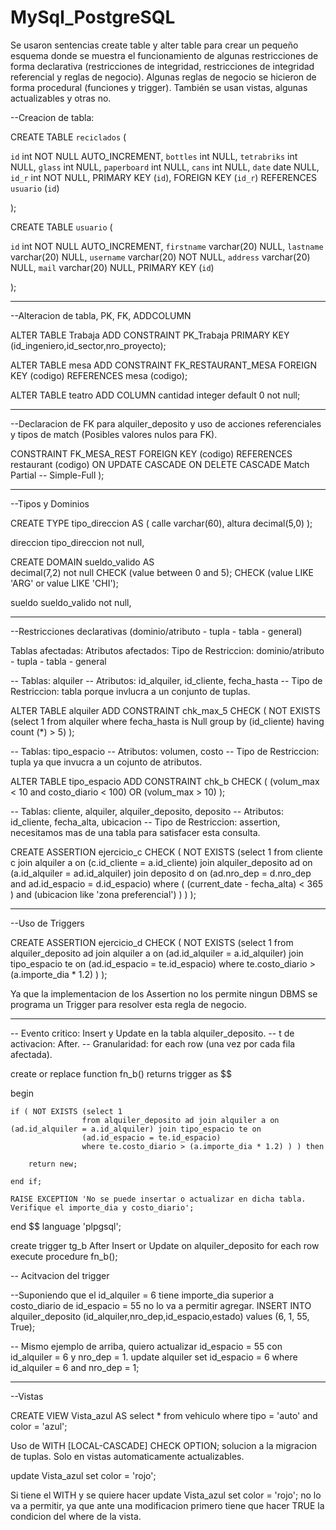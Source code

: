 # MySql_PostgreSQL

Se usaron sentencias create table y alter table para crear un pequeño esquema donde se muestra el funcionamiento de
algunas restricciones de forma declarativa (restricciones de integridad, restricciones de integridad referencial y
reglas de negocio). Algunas reglas de negocio se hicieron de forma procedural (funciones y trigger). También se usan
vistas, algunas actualizables y otras no.

--Creacion de tabla:

CREATE TABLE `reciclados` (

  `id` int NOT NULL AUTO_INCREMENT,
  `bottles` int NULL,
  `tetrabriks` int NULL,
  `glass` int NULL,
  `paperboard` int NULL,
  `cans` int NULL,
  `date` date NULL,
  `id_r` int NOT NULL,
  PRIMARY KEY (`id`),
  FOREIGN KEY (`id_r`) REFERENCES `usuario` (`id`)
  
);

CREATE TABLE `usuario` (

  `id` int NOT NULL AUTO_INCREMENT,
  `firstname` varchar(20) NULL,
  `lastname` varchar(20)  NULL,
  `username` varchar(20)  NOT NULL,
  `address` varchar(20)  NULL,
  `mail` varchar(20)  NULL,
  PRIMARY KEY (`id`)
  
);

---------------------------------------------------------------------------------

--Alteracion de tabla, PK, FK, ADDCOLUMN

ALTER TABLE Trabaja
ADD CONSTRAINT PK_Trabaja
PRIMARY KEY (id_ingeniero,id_sector,nro_proyecto);

ALTER TABLE mesa
ADD CONSTRAINT FK_RESTAURANT_MESA
FOREIGN KEY (codigo)
REFERENCES mesa (codigo);

ALTER TABLE teatro
ADD COLUMN cantidad integer default 0 not null;

---------------------------------------------------------------------------------

--Declaracion de FK para alquiler_deposito y uso de acciones referenciales y tipos de match (Posibles valores nulos para FK).

CONSTRAINT FK_MESA_REST FOREIGN KEY (codigo) REFERENCES restaurant (codigo)
ON UPDATE CASCADE
ON DELETE CASCADE
Match Partial -- Simple-Full
);

---------------------------------------------------------------------------------

--Tipos y Dominios

CREATE TYPE tipo_direccion AS (
	calle varchar(60),
	altura decimal(5,0) 
);

direccion tipo_direccion not null,

CREATE DOMAIN sueldo_valido AS				
	decimal(7,2) not null
	CHECK (value between 0 and 5);
	CHECK (value LIKE 'ARG' or
	       value LIKE 'CHI');
         
sueldo sueldo_valido not null,

---------------------------------------------------------------------------------

--Restricciones declarativas (dominio/atributo - tupla - tabla - general)

Tablas afectadas:
Atributos afectados:
Tipo de Restriccion: dominio/atributo - tupla - tabla - general

-- Tablas: alquiler
-- Atributos: id_alquiler, id_cliente, fecha_hasta
-- Tipo de Restriccion: tabla porque invlucra a un conjunto de tuplas.

ALTER TABLE alquiler
ADD CONSTRAINT chk_max_5
CHECK ( NOT EXISTS (select 1
                    from alquiler
                    where fecha_hasta is Null
                    group by (id_cliente)
                    having count (*) > 5) );

-- Tablas: tipo_espacio
-- Atributos: volumen, costo
-- Tipo de Restriccion: tupla ya que invucra a un cojunto de atributos.

ALTER TABLE tipo_espacio
ADD CONSTRAINT chk_b
CHECK ( (volum_max < 10 and costo_diario < 100) OR (volum_max > 10) );

-- Tablas: cliente, alquiler, alquiler_deposito, deposito
-- Atributos: id_cliente, fecha_alta, ubicacion
-- Tipo de Restriccion: assertion, necesitamos mas de una tabla para satisfacer esta consulta.

CREATE ASSERTION ejercicio_c
CHECK ( NOT EXISTS (select 1
                    from cliente c join alquiler a on (c.id_cliente = a.id_cliente) join alquiler_deposito ad on (a.id_alquiler = ad.id_alquiler)
                        join deposito d on (ad.nro_dep = d.nro_dep and ad.id_espacio = d.id_espacio) 
                    where ( (current_date - fecha_alta) < 365 ) and (ubicacion like 'zona preferencial') ) ) );

---------------------------------------------------------------------------------

--Uso de Triggers 

CREATE ASSERTION ejercicio_d
CHECK ( NOT EXISTS (select 1
                    from alquiler_deposito ad join alquiler a on (ad.id_alquiler = a.id_alquiler) join tipo_espacio te on
                    (ad.id_espacio = te.id_espacio) 
                    where te.costo_diario > (a.importe_dia * 1.2) ) );
                    
Ya que la implementacion de los Assertion no los permite ningun DBMS se programa un Trigger para resolver esta regla de negocio.

-------------------------------------------------

-- Evento critico: Insert y Update en la tabla alquiler_deposito.
-- t de activacion: After.
-- Granularidad: for each row (una vez por cada fila afectada).

create or replace function fn_b() returns trigger as $$

begin
	
	if ( NOT EXISTS (select 1
                    from alquiler_deposito ad join alquiler a on (ad.id_alquiler = a.id_alquiler) join tipo_espacio te on
                    (ad.id_espacio = te.id_espacio) 
                    where te.costo_diario > (a.importe_dia * 1.2) ) ) then

        return new;

	end if;
	
    RAISE EXCEPTION 'No se puede insertar o actualizar en dicha tabla. Verifique el importe_dia y costo_diario';

end $$
language 'plpgsql';

create trigger tg_b After Insert or Update on alquiler_deposito for each row execute procedure fn_b();


-- Acitvacion del trigger

--Suponiendo que el id_alquiler = 6 tiene importe_dia superior a costo_diario de id_espacio = 55 no lo va a permitir agregar.
INSERT INTO alquiler_deposito (id_alquiler,nro_dep,id_espacio,estado) values (6, 1, 55, True);

-- Mismo ejemplo de arriba, quiero actualizar id_espacio = 55 con id_alquiler = 6 y nro_dep = 1.
update alquiler set id_espacio = 6 where id_alquiler = 6 and nro_dep = 1;

---------------------------------------------------------------------------------

--Vistas

CREATE VIEW Vista_azul AS
select *
from vehiculo
where tipo = 'auto' and color = 'azul';

 Uso de WITH [LOCAL-CASCADE] CHECK OPTION; solucion a la migracion de tuplas. Solo en vistas automaticamente actualizables.

update Vista_azul set color = 'rojo'; 

Si tiene el WITH y se quiere hacer update Vista_azul set color = 'rojo'; no lo va a permitir, ya que ante una modificacion primero tiene que hacer TRUE la condicion del where de la vista.
